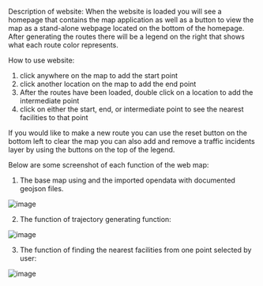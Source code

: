 Description of website:
  When the website is loaded you will see a homepage that contains the map application as well as a button to view the map as a stand-alone webpage located on the bottom of the homepage. After generating the routes there will be a legend on the right that shows what each route color represents.

How to use website:
  1. click anywhere on the map to add the start point
  2. click another location on the map to add the end point
  3. After the routes have been loaded, double click on a location to add the intermediate point
  4. click on either the start, end, or intermediate point to see the nearest facilities to that point

  If you would like to make a new route you can use the reset button on the bottom left to clear the map
  you can also add and remove a traffic incidents layer by using the buttons on the top of the legend.

Below are some screenshot of each function of the web map:
1. The base map using and the imported opendata with documented geojson files.

 ![image](https://user-images.githubusercontent.com/59627435/115614891-77537e80-a2ab-11eb-9b88-bfdf59e69ffe.png)
 

2. The function of trajectory generating function:

 ![image](https://user-images.githubusercontent.com/59627435/115614961-92be8980-a2ab-11eb-91ef-3c7beb6e368b.png)
 

3. The function of finding the nearest facilities from one point selected by user:

![image](https://user-images.githubusercontent.com/59627435/115615044-a9fd7700-a2ab-11eb-83b6-065810beda42.png)
